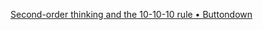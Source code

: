 
[Second-order thinking and the 10-10-10 rule • Buttondown](https://buttondown.com/untools/archive/second-order-thinking-and-the-10-10-10-rule/)

